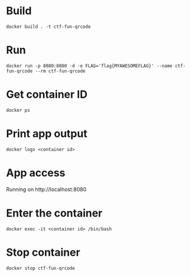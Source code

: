 # Build

```
docker build . -t ctf-fun-qrcode
```

# Run
```
docker run -p 8080:8080 -d -e FLAG='flag{MYAWESOMEFLAG}' --name ctf-fun-qrcode --rm ctf-fun-qrcode
```

# Get container ID
```
docker ps
```

# Print app output
```
docker logs <container id>
```

# App access
Running on http://localhost:8080

# Enter the container
```
docker exec -it <container id> /bin/bash
```

# Stop container
```
docker stop ctf-fun-qrcode
```